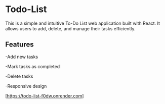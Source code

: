 
# Todo-List

This is a simple and intuitive To-Do List web application built with React. It allows users to add, delete, and manage their tasks efficiently.

## Features

-Add new tasks

-Mark tasks as completed

-Delete tasks

-Responsive design

[https://todo-list-f0dw.onrender.com]
